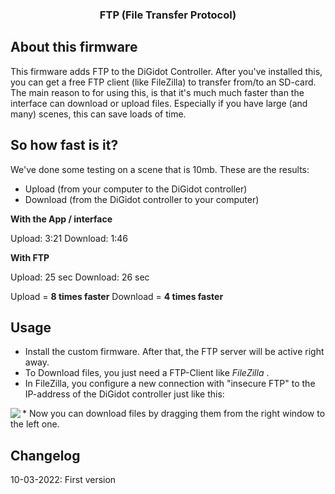 <div align="center">

  <h3 align="center">FTP (File Transfer Protocol)</h3>
</div>

## About this firmware 
This firmware adds FTP to the DiGidot Controller. After you've installed this, you can get a free FTP client (like FileZilla) to transfer from/to an SD-card. The main reason to 
for using this, is that it's much much faster than the interface can download or upload files. Especially if you have large (and many) scenes, this can save loads of time.

## So how fast is it?
We've done some testing on a scene that is 10mb. These are the results:

* Upload (from your computer to the DiGidot controller)
* Download (from the DiGidot controller to your computer)

**With the App / interface**

Upload: 3:21
Download: 1:46

**With FTP**

Upload: 25 sec
Download: 26 sec

Upload = **8 times faster**
Download = **4 times faster**

## Usage


* Install the custom firmware. After that, the FTP server will be active right away.
* To Download files, you just need a FTP-Client like _FileZilla_ .
* In FileZilla, you configure a new connection with "insecure FTP" to the IP-address of the DiGidot controller just like this:
<img align="left" src="https://i.imgur.com/DmEkM3R.png.jpg">
* Now you can download files by dragging them from the right window to the left one.

## Changelog
10-03-2022: First version
